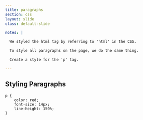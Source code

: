 ```yaml
---
title: paragraphs
section: css
layout: slide
class: default-slide

notes: |

  We styled the html tag by referring to 'html' in the CSS.

  To style all paragraphs on the page, we do the same thing.

  Create a style for the 'p' tag.

---
```


## Styling Paragraphs

    p {
        color: red;
        font-size: 14px;
        line-height: 150%;
    }



